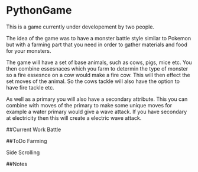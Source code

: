 # PythonGame
This is a game currently under developement by two people. 

The idea of the game was to have a monster battle style similar to Pokemon but with a farming part that you need in order to
gather materials and food for your monsters.

The game will have a set of base animals, such as cows, pigs, mice etc. You then combine essesnaces which you farm to determin
the type of monster so a fire essesnce on a cow would make a fire cow. This will then effect the set moves of the animal. So 
the cows tackle will also have the option to have fire tackle etc.

As well as a primary you will also have a secondary attribute. This you can combine with moves of the primary to make some unique moves
for example a water primary would give a wave attack. If you have secondary at electricity then this will create a electric wave attack.

##Current Work
Battle

##ToDo
Farming

Side Scrolling

##Notes
